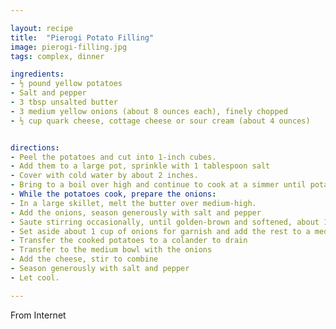 ```yaml
---

layout: recipe
title:  "Pierogi Potato Filling"
image: pierogi-filling.jpg
tags: complex, dinner

ingredients:
- ½ pound yellow potatoes
- Salt and pepper
- 3 tbsp unsalted butter
- 3 medium yellow onions (about 8 ounces each), finely chopped
- ½ cup quark cheese, cottage cheese or sour cream (about 4 ounces)


directions:
- Peel the potatoes and cut into 1-inch cubes. 
- Add them to a large pot, sprinkle with 1 tablespoon salt
- Cover with cold water by about 2 inches. 
- Bring to a boil over high and continue to cook at a simmer until potatoes are tender, about 25 minutes.
- While the potatoes cook, prepare the onions: 
- In a large skillet, melt the butter over medium-high. 
- Add the onions, season generously with salt and pepper
- Saute stirring occasionally, until golden-brown and softened, about 12 minutes. 
- Set aside about 1 cup of onions for garnish and add the rest to a medium bowl.
- Transfer the cooked potatoes to a colander to drain
- Transfer to the medium bowl with the onions
- Add the cheese, stir to combine
- Season generously with salt and pepper
- Let cool.

---
```


From Internet